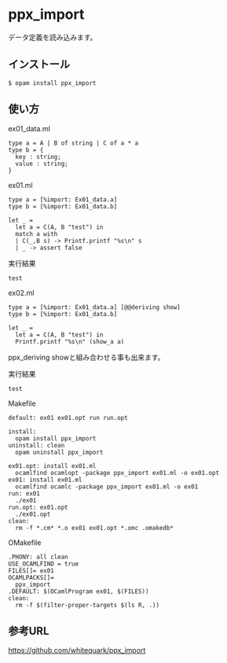 # ppx_import

データ定義を読み込みます。

## インストール

	$ opam install ppx_import

## 使い方

ex01_data.ml

```
type a = A | B of string | C of a * a
type b = {
  key : string;
  value : string;
}
```

ex01.ml

```
type a = [%import: Ex01_data.a]
type b = [%import: Ex01_data.b]

let _ =
  let a = C(A, B "test") in
  match a with
  | C(_,B s) -> Printf.printf "%s\n" s
  | _ -> assert false
```

実行結果

```
test
```

ex02.ml

```
type a = [%import: Ex01_data.a] [@@deriving show]
type b = [%import: Ex01_data.b]

let _ =
  let a = C(A, B "test") in
  Printf.printf "%s\n" (show_a a)
```

ppx_deriving showと組み合わせる事も出来ます。

実行結果

```
test
```

Makefile

```
default: ex01 ex01.opt run run.opt

install:
  opam install ppx_import
uninstall: clean
  opam uninstall ppx_import

ex01.opt: install ex01.ml
  ocamlfind ocamlopt -package ppx_import ex01.ml -o ex01.opt
ex01: install ex01.ml
  ocamlfind ocamlc -package ppx_import ex01.ml -o ex01
run: ex01
  ./ex01
run.opt: ex01.opt
  ./ex01.opt
clean:
  rm -f *.cm* *.o ex01 ex01.opt *.omc .omakedb*
```

OMakefile

```
.PHONY: all clean
USE_OCAMLFIND = true
FILES[]= ex01
OCAMLPACKS[]=
  ppx_import
.DEFAULT: $(OCamlProgram ex01, $(FILES))
clean:
  rm -f $(filter-proper-targets $(ls R, .))
```

## 参考URL

https://github.com/whitequark/ppx_import
